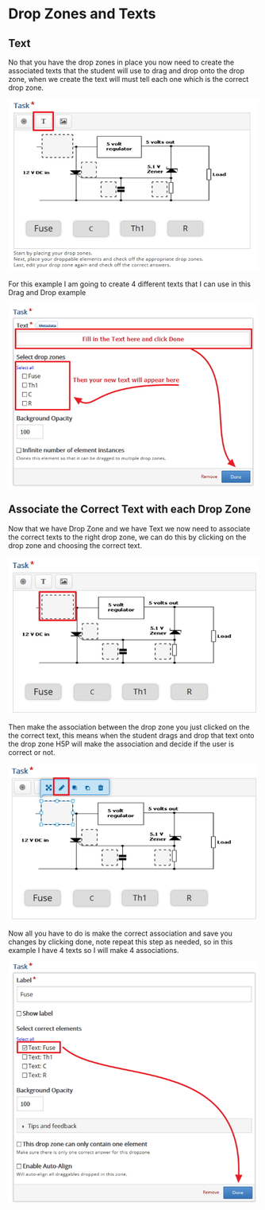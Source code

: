 # Drop Zones and Texts

## Text

No that you have the drop zones in place you now need to create the associated texts that the student will use to drag and drop onto the drop zone, when we create the text will must tell each one which is the correct drop zone.

![](img/12.jpg)

For this example I am going to create 4 different texts that I can use in this Drag and Drop example

![](img/13.jpg)

## Associate the Correct Text with each Drop Zone

Now that we have Drop Zone and we have Text we now need to associate the correct texts to the right drop zone, we can do this by clicking on the drop zone and choosing the correct text.

![](img/14.jpg)

Then make the association between the drop zone you just clicked on the the correct text, this means when the student drags and drop that text onto the drop zone H5P will make the association and decide if the user is correct or not.

![](img/15.jpg)

Now all you have to do is make the correct association and save you changes by clicking done, note repeat this step as needed, so in this example I have 4 texts so I will make 4 associations.

![](img/16.jpg)




